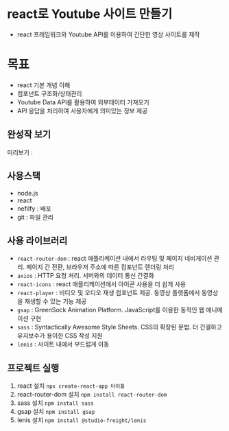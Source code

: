 # react로 Youtube 사이트 만들기
- react 프레임워크와 Youtube API를 이용하여 간단한 영상 사이트를 제작

# 목표
- react 기본 개념 이해
- 컴포넌트 구조화/상태관리
- Youtube Data API를 활용하여 외부데이터 가져오기
- API 응답을 처리하여 사용자에게 의미있는 정보 제공

## 완성작 보기
미리보기 : 

## 사용스택
- node.js
- react
- nefilfy : 배포
- git : 파일 관리

## 사용 라이브러리
- `react-router-dom` : react 애플리케이션 내에서 라우팅 및 페이지 네비게이션 관리. 페이지 간 전환, 브라우저 주소에 따른 컴포넌트 렌더링 처리
- `axios` : HTTP 요청 처리. 서버와의 데이터 통신 간결화
- `react-icons` : react 애플리케이션에서 아이콘 사용을 더 쉽게 사용
- `react-player` : 비디오 및 오디오 재생 컴포넌트 제공. 동영상 플랫폼에서 동영상을 재생할 수 있는 기능 제공
- `gsap` : GreenSock Animation Platform. JavaScript를 이용한 동적인 웹 애니메이션 구현
- `sass` : Syntactically Awesome Style Sheets. CSS의 확장된 문법. 더 간결하고 유지보수가 용이한 CSS 작성 지원
- `lenis` : 사이트 내에서 부드럽게 이동

## 프로젝트 실행
1. react 설치 `npx create-react-app 타이틀`
2. react-router-dom 설치 `npm install react-router-dom`
3. sass 설치 `npm install sass`
4. gsap 설치  `npm install gsap`
5. lenis 설치 `npm install @studio-freight/lenis`